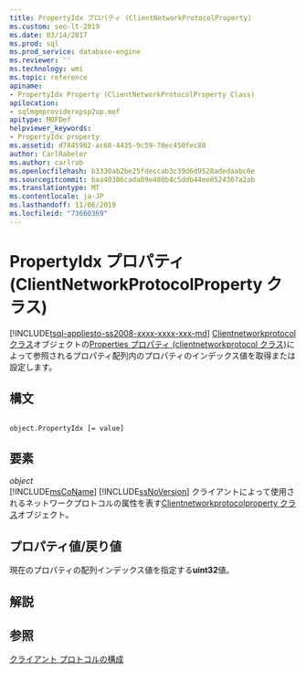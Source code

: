 ```yaml
---
title: PropertyIdx プロパティ (ClientNetworkProtocolProperty)
ms.custom: seo-lt-2019
ms.date: 03/14/2017
ms.prod: sql
ms.prod_service: database-engine
ms.reviewer: ''
ms.technology: wmi
ms.topic: reference
apiname:
- PropertyIdx Property (ClientNetworkProtocolProperty Class)
apilocation:
- sqlmgmproviderxpsp2up.mof
apitype: MOFDef
helpviewer_keywords:
- PropertyIdx property
ms.assetid: d7845962-ac68-4435-9c59-70ec450fec88
author: CarlRabeler
ms.author: carlrab
ms.openlocfilehash: b3330ab2be25fdeccab3c39d6d9528adedaabc0e
ms.sourcegitcommit: baa40306cada09e480b4c5ddb44ee8524307a2ab
ms.translationtype: MT
ms.contentlocale: ja-JP
ms.lasthandoff: 11/06/2019
ms.locfileid: "73660369"
---
```

# <a name="propertyidx-property-clientnetworkprotocolproperty-class"></a>PropertyIdx プロパティ (ClientNetworkProtocolProperty クラス)
[!INCLUDE[tsql-appliesto-ss2008-xxxx-xxxx-xxx-md](../../../includes/tsql-appliesto-ss2008-xxxx-xxxx-xxx-md.md)]
  [Clientnetworkprotocol クラス](../../../relational-databases/wmi-provider-configuration-classes/clientnetworkprotocol-class/clientnetworkprotocol-class.md)オブジェクトの[Properties プロパティ (clientnetworkprotocol クラス)](../../../relational-databases/wmi-provider-configuration-classes/clientnetworkprotocol-class/properties-property-clientnetworkprotocol-class.md)によって参照されるプロパティ配列内のプロパティのインデックス値を取得または設定します。  
  
## <a name="syntax"></a>構文  
  
```  
  
object.PropertyIdx [= value]  
```  
  
## <a name="parts"></a>要素  
 *object*  
 [!INCLUDE[msCoName](../../../includes/msconame-md.md)] [!INCLUDE[ssNoVersion](../../../includes/ssnoversion-md.md)] クライアントによって使用されるネットワークプロトコルの属性を表す[Clientnetworkprotocolproperty クラス](../../../relational-databases/wmi-provider-configuration-classes/clientnetworkprotocolproperty-class/clientnetworkprotocolproperty-class.md)オブジェクト。  
  
## <a name="property-valuereturn-value"></a>プロパティ値/戻り値  
 現在のプロパティの配列インデックス値を指定する**uint32**値。  
  
## <a name="remarks"></a>解説  
  
## <a name="see-also"></a>参照  
 [クライアント プロトコルの構成](../../../database-engine/configure-windows/configure-client-protocols.md)  
  
  
